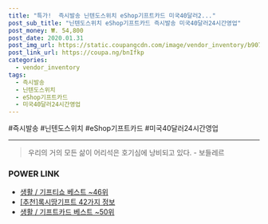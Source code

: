 ```yaml
--- 
title: "특가!  즉시발송 닌텐도스위치 eShop기프트카드 미국40달러2..." 
post_sub_title: "닌텐도스위치 eShop기프트카드 즉시발송 미국40달러24시간영업" 
post_money: ₩. 54,800 
post_date: 2020.01.31 
post_img_url: https://static.coupangcdn.com/image/vendor_inventory/b907/cb7f68d603e9c770565ce50a7171433ce0024dec2daed03bd8bbf7048181.jpg 
post_link_url: https://coupa.ng/bnIfkp 
categories: 
  - vendor_inventory 
tags: 
  - 즉시발송 
  - 닌텐도스위치 
  - eShop기프트카드 
  - 미국40달러24시간영업 
--- 
```

  #즉시발송 #닌텐도스위치 #eShop기프트카드 #미국40달러24시간영업 
<hr> 

> 우리의 거의 모든 삶이 어리석은 호기심에 낭비되고 있다. - 보들레르 


### POWER LINK

* <a href="https://blog.naver.com/santokki14/221782863932" target="_blank">생활 / 기프티쇼 베스트 ~46위</a>
* <a href="https://blog.naver.com/fasyy4321/221790819936" target="_blank">[추천]록시땅기프트 42가지 정보</a>
* <a href="https://blog.naver.com/santokki14/221791322576" target="_blank">생활 / 기프트카드 베스트 ~50위</a>
